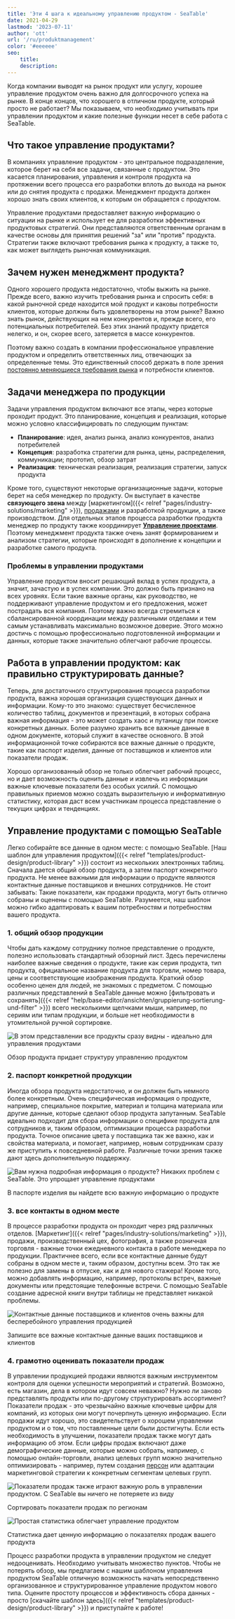 ```yaml
---
title: 'Эти 4 шага к идеальному управлению продуктом - SeaTable'
date: 2021-04-29
lastmod: '2023-07-11'
author: 'ott'
url: '/ru/produktmanagement'
color: '#eeeeee'
seo:
    title:
    description:
---
```


Когда компании выводят на рынок продукт или услугу, хорошее управление продуктом очень важно для долгосрочного успеха на рынке. В конце концов, что хорошего в отличном продукте, который просто не работает? Мы показываем, что необходимо учитывать при управлении продуктом и какие полезные функции несет в себе работа с SeaTable.

## Что такое управление продуктами?

В компаниях управление продуктом - это центральное подразделение, которое берет на себя все задачи, связанные с продуктом. Это касается планирования, управления и контроля продукта на протяжении всего процесса его разработки вплоть до выхода на рынок или до снятия продукта с продажи. Менеджмент продукта должен хорошо знать своих клиентов, к которым он обращается с продуктом.

Управление продуктами предоставляет важную информацию о ситуации на рынке и использует ее для разработки эффективных продуктовых стратегий. Они представляются ответственным органам в качестве основы для принятия решений "за" или "против" продукта. Стратегии также включают требования рынка к продукту, а также то, как может выглядеть рыночная коммуникация.

## Зачем нужен менеджмент продукта?

Одного хорошего продукта недостаточно, чтобы выжить на рынке. Прежде всего, важно изучить требования рынка и спросить себя: в какой рыночной среде находится мой продукт и каковы потребности клиентов, которые должны быть удовлетворены на этом рынке? Важно знать рынок, действующих на нем конкурентов и, прежде всего, его потенциальных потребителей. Без этих знаний продукту придется нелегко, и он, скорее всего, затеряется в массе конкурентов.

Поэтому важно создать в компании профессиональное управление продуктом и определить ответственных лиц, отвечающих за определенные темы. Это единственный способ держать в поле зрения [постоянно меняющиеся требования рынка](https://www.reckliesmp.de/veraenderungen-im-markt/) и потребности клиентов.

## Задачи менеджера по продукции

Задачи управления продуктом включают все этапы, через которые проходит продукт. Это планирование, концепция и реализация, которые можно условно классифицировать по следующим пунктам:

- **Планирование**: идея, анализ рынка, анализ конкурентов, анализ потребителей
- **Концепция**: разработка стратегии для рынка, цены, распределения, коммуникации; прототип, обзор затрат
- **Реализация**: техническая реализация, реализация стратегии, запуск продукта

Кроме того, существуют некоторые организационные задачи, которые берет на себя менеджер по продукту. Он выступает в качестве **связующего звена** между [маркетингом]({{< relref "pages/industry-solutions/marketing" >}}), [продажами](https://seatable.io/ru/vertrieb/) и разработкой продукции, а также производством. Для отдельных этапов процесса разработки продукта менеджер по продукту также координирует **[Управление проектами](https://seatable.io/ru/projektmanagement/)**. Поэтому менеджмент продукта также очень занят формированием и анализом стратегии, которые происходят в дополнение к концепции и разработке самого продукта.

### Проблемы в управлении продуктами

Управление продуктом вносит решающий вклад в успех продукта, а значит, зачастую и в успех компании. Это должно быть признано на всех уровнях. Если такие важные органы, как руководство, не поддерживают управление продуктом и его предложения, может пострадать вся компания. Поэтому важно всегда стремиться к сбалансированной координации между различными отделами и тем самым устанавливать максимально возможное доверие. Этого можно достичь с помощью профессионально подготовленной информации и данных, которые также значительно облегчают рабочие процессы.

## Работа в управлении продуктом: как правильно структурировать данные?

Теперь, для достаточного структурирования процесса разработки продукта, важна хорошая организация существующих данных и информации. Кому-то это знакомо: существует бесчисленное количество таблиц, документов и презентаций, в которых собрана важная информация - это может создать хаос и путаницу при поиске конкретных данных. Более разумно хранить все важные данные в одном документе, который служит в качестве основного. В этой информационной точке собираются все важные данные о продукте, такие как паспорт изделия, данные от поставщиков и клиентов или показатели продаж.

Хорошо организованный обзор не только облегчает рабочий процесс, но и дает возможность оценить данные и извлечь из информации важные ключевые показатели без особых усилий. С помощью правильных приемов можно создать выразительную и информативную статистику, которая даст всем участникам процесса представление о текущих цифрах и тенденциях.

## Управление продуктами с помощью SeaTable

Легко собирайте все данные в одном месте: с помощью SeaTable. [Наш шаблон для управления продуктом]({{< relref "templates/product-design/product-library" >}}) состоит из нескольких электронных таблиц. Сначала дается общий обзор продукта, а затем паспорт конкретного продукта. Не менее важными для информации о продукте являются контактные данные поставщиков и внешних сотрудников. Не стоит забывать: Такие показатели, как продажи продукта, могут быть отлично собраны и оценены с помощью SeaTable. Разумеется, наш шаблон можно гибко адаптировать к вашим потребностям и потребностям вашего продукта.

### 1\. общий обзор продукции

Чтобы дать каждому сотруднику полное представление о продукте, полезно использовать стандартный обзорный лист. Здесь перечислены наиболее важные сведения о продукте, такие как серия продукта, тип продукта, официальное название продукта для торговли, номер товара, цены и соответствующие изображения продукта. Краткий обзор особенно ценен для людей, не знакомых с предметом. С помощью различных представлений в SeaTable данные можно [фильтровать и сохранять]({{< relref "help/base-editor/ansichten/gruppierung-sortierung-und-filter" >}}) всего несколькими щелчками мыши, например, по сериям или типам продукции, и больше нет необходимости в утомительной ручной сортировке.

![В этом представлении все продукты сразу видны - идеально для управления продуктами](Range-View_2.jpg)

Обзор продукта придает структуру управлению продуктом

### 2\. паспорт конкретной продукции

Иногда обзора продукта недостаточно, и он должен быть немного более конкретным. Очень специфическая информация о продукте, например, специальное покрытие, материал и толщина материала или другие данные, которые сделают обзор продукта запутанным. SeaTable идеально подходит для сбора информации о специфике продукта для сотрудников и, таким образом, оптимизации процесса разработки продукта. Точное описание цвета у поставщика так же важно, как и свойства материала, и помогает, например, новым сотрудникам сразу же приступить к повседневной работе. Различные точки зрения также дают здесь дополнительную поддержку.

![Вам нужна подробная информация о продукте? Никаких проблем с SeaTable. Это упрощает управление продуктами](Product-Data_1.jpg)

В паспорте изделия вы найдете всю важную информацию о продукте

### 3\. все контакты в одном месте

В процессе разработки продукта он проходит через ряд различных отделов. [Маркетинг]({{< relref "pages/industry-solutions/marketing" >}}), продажи, производственный цех, фотография, а также розничная торговля - важные точки ежедневного контакта в работе менеджера по продукции. Практичнее всего, если все контактные данные будут собраны в одном месте и, таким образом, доступны всем. Это так же полезно для замены в отпуске, как и для нового стажера! Кроме того, можно добавлять информацию, например, протоколы встреч, важные документы или предстоящие телефонные встречи. С помощью SeaTable создание адресной книги внутри таблицы не представляет никакой проблемы.

![Контактные данные поставщиков и клиентов очень важны для бесперебойного управления продукцией](Suppliers-and-Contacts.jpg)

Запишите все важные контактные данные ваших поставщиков и клиентов

### 4\. грамотно оценивать показатели продаж

В управлении продукцией продажи являются важным инструментом контроля для оценки успешности мероприятий и стратегий. Возможно, есть магазин, дела в котором идут совсем неважно? Нужно ли заново представлять продукты или по-другому структурировать ассортимент? Показатели продаж - это чрезвычайно важные ключевые цифры для компаний, из которых они могут почерпнуть ценную информацию. Если продажи идут хорошо, это свидетельствует о хорошем управлении продуктом и о том, что поставленные цели были достигнуты. Если есть необходимость в улучшении, показатели продаж также могут дать информацию об этом. Если цифры продаж включают даже демографические данные, которые можно собрать, например, с помощью онлайн-торговли, анализ целевых групп можно значительно оптимизировать - например, путем создания [персон](https://www.reachx.de/6-punkte-anleitung-zur-erstellung-individueller-personas/) или адаптации маркетинговой стратегии к конкретным сегментам целевых групп.

![Показатели продаж также играют важную роль в управлении продуктом. С SeaTable вы ничего не потеряете из виду](Sales_1.jpg)

Сортировать показатели продаж по регионам

![Простая статистика облегчает управление продуктом](Statistics-1.jpg)

Статистика дает ценную информацию о показателях продаж вашего продукта

Процесс разработки продукта в управлении продуктом не следует недооценивать. Необходимо учитывать множество пунктов. Чтобы не потерять обзор, мы предлагаем с нашим шаблоном управления продуктом SeaTable отличную возможность начать непосредственно организованное и структурированное управление продуктом нового типа. Оцените простоту процессов и эффективность сбора данных - просто [скачайте шаблон здесь]({{< relref "templates/product-design/product-library" >}}) и приступайте к работе!
